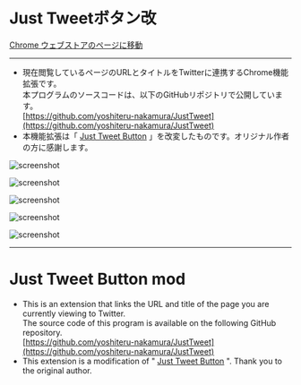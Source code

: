 
# Just Tweetボタン改
[Chrome ウェブストアのページに移動](https://chrome.google.com/webstore/detail/just-tweet-button-mod/ldlnplkhnncjkancombeidklmdpfpgkn)

---

+ 現在閲覧しているページのURLとタイトルをTwitterに連携するChrome機能拡張です。  
本プログラムのソースコードは、以下のGitHubリポジトリで公開しています。  
 [https://github.com/yoshiteru-nakamura/JustTweet](https://github.com/yoshiteru-nakamura/JustTweet)
+ 本機能拡張は「
[Just Tweet Button](https://github.com/koron/JustTweet)
」を改変したものです。オリジナル作者の方に感謝します。

![screenshot](./img/1.jpg)

![screenshot](./img/2.jpg)

![screenshot](./img/3.jpg)

![screenshot](./img/4.jpg)

![screenshot](./img/5.jpg)

---

# Just Tweet Button mod
+ This is an extension that links the URL and title of the page you are currently viewing to Twitter.  
The source code of this program is available on the following GitHub repository.  
 [https://github.com/yoshiteru-nakamura/JustTweet](https://github.com/yoshiteru-nakamura/JustTweet)
+ This extension is a modification of "
[Just Tweet Button](https://github.com/koron/JustTweet)
". Thank you to the original author.

